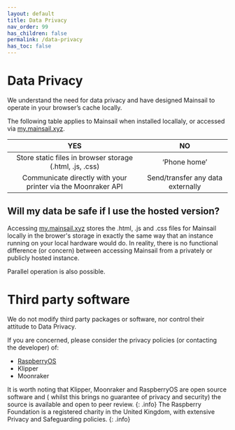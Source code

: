 ```yaml
---
layout: default
title: Data Privacy
nav_order: 99
has_children: false
permalink: /data-privacy
has_toc: false
---
```


# Data Privacy

We understand the need for data privacy and have designed Mainsail to operate in your browser’s cache locally.

The following table applies to Mainsail when installed locallaly, or accessed via [my.mainsail.xyz](http://my.mainsail.xyz).

| YES | NO |
| :--------------: | :---------------: |
| Store static files in browser storage (.html, .js, .css) | ‘Phone home’ | 
| Communicate directly with your printer via the Moonraker API | Send/transfer any data externally |

## Will my data be safe if I use the hosted version?
Accessing [my.mainsail.xyz](http://my.mainsail.xyz) stores the .html, .js and .css files for Mainsail locally in the brower's storage in exactly the same way that an instance running on your local hardware would do. In reality, there is no functional difference (or concern) between accessing Mainsail from a privately or publicly hosted instance. 

 
Parallel operation is also possible.

# Third party software

We do not modify third party packages or software, nor control their attitude to Data Privacy.

If you are concerned, please consider the privacy policies (or contacting the developer) of:

* [RaspberryOS](https://www.raspberrypi.org/privacy/)
* Klipper
* Moonraker


It is worth noting that Klipper, Moonraker and RaspberryOS are open source software and ( whilst this brings no guarantee of privacy and security) the source is available and open to peer review. 
{: .info}
The Raspberry Foundation is a registered charity in the United Kingdom, with extensive Privacy and Safeguarding policies.
{: .info}
